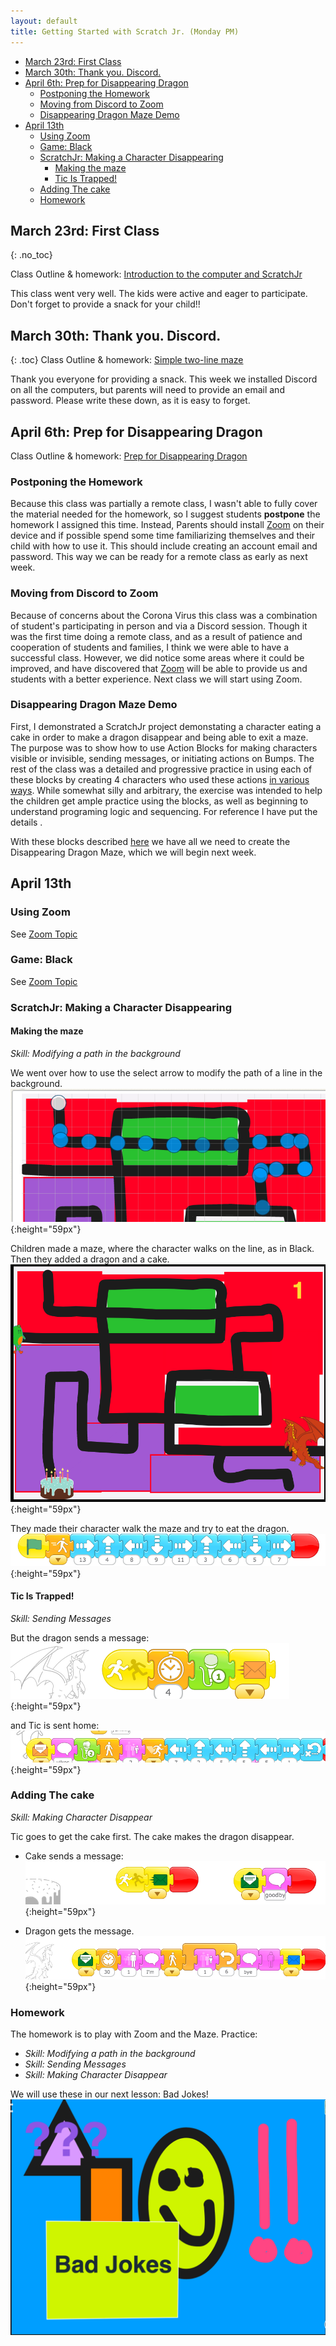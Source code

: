 ```yaml
---
layout: default
title: Getting Started with Scratch Jr. (Monday PM)
---
```

* [March 23rd: First Class](#march-23rd-first-class)
* [March 30th: Thank you. Discord.](#march-30th-thank-you-discord)
* [April 6th: Prep for Disappearing Dragon](#april-6th-prep-for-disappearing-dragon)
  * [Postponing the Homework](#postponing-the-homework)
  * [Moving from Discord to Zoom](#moving-from-discord-to-zoom)
  * [Disappearing Dragon Maze Demo](#disappearing-dragon-maze-demo)
* [April 13th](#april-13th)
  * [Using Zoom](#using-zoom)
  * [Game: Black](#game-black)
  * [ScratchJr: Making a Character Disappearing](#scratchjr-making-a-character-disappearing)
    * [Making the maze](#making-the-maze)
    * [Tic Is Trapped!](#tic-is-trapped)
  * [Adding The cake](#adding-the-cake)
  * [Homework](#homework)


## March 23rd: First Class 
{: .no_toc}

Class Outline & homework: [Introduction to the computer and ScratchJr](../lessons/jc_a_001.html)


This class went very well. The kids were active and eager to participate. Don't forget to provide a snack for your child!!


## March 30th: Thank you. Discord.
{: .toc}
Class Outline & homework: [Simple two-line maze](../lessons/jc_a_002.html)

Thank you everyone for providing a snack. This week we installed Discord on all the computers, but parents will need to provide an email and password. Please write these down, as it is easy to forget.

## April 6th: Prep for Disappearing Dragon

Class Outline & homework: [Prep for Disappearing Dragon](../lessons/jc_a_003.html)


### Postponing the Homework

Because this class was partially a remote class, I wasn't able to fully cover the material needed for the homework, so I suggest students **postpone** the homework I assigned this time. Instead, Parents should install [Zoom](https://zoom.us/) on their device and if possible spend some time familiarizing themselves and their child with how to use it. This should include creating an account email and password. This way we can be ready for a remote class as early as next week.

### Moving from Discord to Zoom

Because of concerns about the Corona Virus this class was a combination of student's participating in person and via a Discord session. Though it was the first time doing a remote class, and as a result of patience and cooperation of students and families, I think we were able to have a successful class. However, we did notice some areas where it could be improved, and have discovered that [Zoom](https://zoom.us/)  will be able to provide us and students with a better experience. Next class we will start using Zoom. 

### Disappearing Dragon Maze Demo

First, I demonstrated a ScratchJr project demonstating a character eating a cake in order to make a dragon disappear and being able to exit a maze. The purpose was to show how to use Action Blocks for making characters visible or invisible, sending messages, or initiating actions on Bumps. The rest of the class was a detailed and progressive practice in using each of these blocks by creating 4 characters who used these actions [in various ways](./../lessons/jc_a_003.md). While somewhat silly and arbitrary, the exercise was intended to help the children get ample practice using the blocks, as well as beginning to understand programing logic and sequencing. For reference I have put the details .


With these blocks described [here](./../lessons/jc_a_003.html) we have all we need to create the Disappearing Dragon Maze, which we will begin next week.

## April 13th

### Using Zoom

See [Zoom Topic](../lessons/usingZoom.html)

### Game: Black

See [Zoom Topic](../lessons/gameBlack.html)

### ScratchJr: Making a Character Disappearing

#### Making the maze

*Skill: Modifying a path in the background*

We went over how to use the select arrow to modify the path of a line in the background.
![the path of a line in the background](./images/Screen%20Shot%202020-04-14%20at%2011.30.36%20AM.png){:height="59px"}

Children made a maze, where the character walks on the line, as in Black. Then they added a dragon and a cake. 
![maze with dragon and cake](./images/Screen%20Shot%202020-04-14%20at%2011.41.19%20AM.png){:height="59px"}

They made their character walk the maze and try to eat the dragon. 
![Tic walks to dragon](./images/Screen%20Shot%202020-04-14%20at%2011.44.42%20AM.png){:height="59px"}

#### Tic Is Trapped!

*Skill: Sending Messages*

But the dragon sends a message:
![the dragon sends a message](./images/Screen%20Shot%202020-04-14%20at%2011.47.13%20AM.png){:height="59px"}

and Tic is sent home:
![Tic is sent home](./images/Screen%20Shot%202020-04-14%20at%2011.47.25%20AM.png){:height="59px"}

###  Adding The cake

*Skill: Making Character Disappear*

Tic goes to get the cake first. The cake makes the dragon disappear.

* Cake sends a message:
![Cake sends a message](./images/Screen%20Shot%202020-04-14%20at%2011.58.43%20AM.png){:height="59px"}

* Dragon gets the message.
![Dragon gets the message](./images/Screen%20Shot%202020-04-14%20at%2011.58.51%20AM.png){:height="59px"}


### Homework

The homework is to play with Zoom and the Maze. Practice:

* *Skill: Modifying a path in the background*
* *Skill: Sending Messages*
* *Skill: Making Character Disappear*



We will use these in our next lesson: Bad Jokes!
![Bad](./images/Screen%20Shot%202020-04-14%20at%2012.48.59%20PM.png)